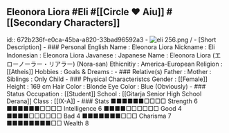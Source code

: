 ## Eleonora Liora #Eli  #[[Circle ❤️ Aiu]]  #[[Secondary Characters]]
id:: 672b236f-e0ca-45ba-a820-33bad96592a3
	- ![eli 256.png](../assets/eli_256_1730881409480_0.png) /
	- [Short Description]
	- ### Personal
	  English Name                  : Eleonora Liora
	  Nickname                      : Eli
	  Indonesian                    : Eleonora Liora
	  Javanese                      : 
	  Japanese Name                 : Eleonora Liora (エローノーラー・リアラー) (Nora-san)
	  Ethicnitiy                    : America-European
	  Religion                      : [[Atheis]] 
	  Hobbies                       : 
	  Goals & Dreams                :
	- ### Relative(s)
	  Father                        : 
	  Mother                        : 
	  Siblings                      : Only Child
	- ### Physical Characteristcs
	  Gender                        : [[Female]] 
	  Height                        : 169 cm
	  Hair Color                    : Blonde
	  Eye Color                     : Blue (Obviously)
	- ### Status
	  Occupation                    : [[Student]] 
	  School                        : [[Gitarja Senior High School Derana]] 
	  Class                         : [[IX-A]]
	- ### Stats
	  ■■■■■■□□□□ Strength 6         ■■■■■■□□□□ Intelligence 6
	  ■■■■□□□□□□ Good     4         ■■■■□□□□□□ Bad          4
	  ■■■■■■■□□□ Charisma 7         ■■■■■■■■□□ Wealth       8
